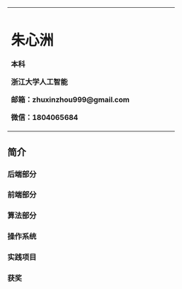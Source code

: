 
<table border="0">
  <tr>
    <td width="75%">
      <h1>朱心洲</h1>
      <p><b>本科</b></p>
      <p><b>浙江大学人工智能</b></p>
      <p><b>邮箱：zhuxinzhou999@gmail.com</b></p>
      <p><b>微信：1804065684</b></p>
    </td>
    <td width="25%">
    </td>
  </tr>
</table>

## 简介

### 后端部分


### 前端部分

### 算法部分


### 操作系统


### 实践项目


### 获奖





